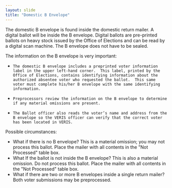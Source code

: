 ```yaml
---
layout: slide
title: "Domestic B Envelope"
---
```


The domestic B envelope is found inside the domestic return mailer.  A digital ballot will be inside the B envelope. Digital ballots are pre-printed ballots on heavy stock issued by the Office of Elections and can be read by a digital scan machine.  The B envelope does not have to be sealed.

 The information on the B envelope is very important:
*     The domestic B envelope includes a preprinted voter information label in the upper left-hand corner.  This label, printed by the Office of Elections, contains identifying information about the authorized absentee voter who requested the ballot.  This same voter must complete his/her B envelope with the same identifying information.
*     Preprocessors review the information on the B envelope to determine if any material omissions are present.
*     The Ballot officer also reads the voter’s name and address from the B envelope so the VERIS officer can verify that the correct voter has been located in VERIS.

Possible circumstances:
*    What if there is no B envelope?  This is a material omission; you may not process this ballot.  Place the mailer with all contents in the "Not Processed" table box.
*    What If the ballot is not inside the B envelope?  This is also a material omission.   Do not process this ballot.  Place the mailer with all contents in the "Not Processed" table box.
*    What if there are two or more B envelopes inside a single return mailer?  Both voter submissions may be preprocessed.